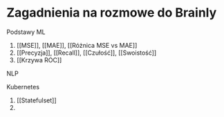 # Zagadnienia na rozmowe do Brainly

Podstawy ML

1. [[MSE]], [[MAE]], [[Różnica MSE vs MAE]]
2. [[Precyzja]], [[Recall]], [[Czułość]], [[Swoistość]] 
4. [[Krzywa ROC]]

NLP



Kubernetes

1. [[Statefulset]]
2. 